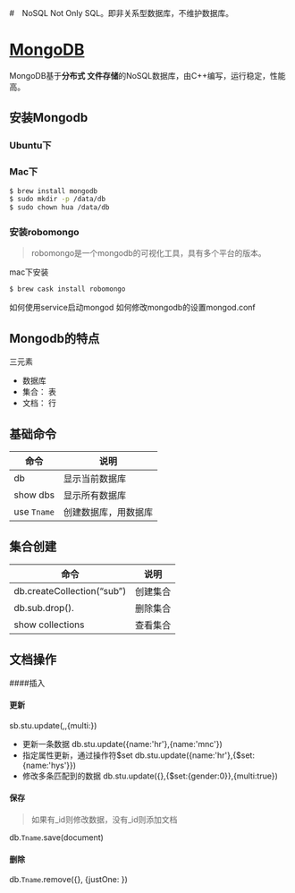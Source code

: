 

#　NoSQL
Not Only SQL。即非关系型数据库，不维护数据库。

# [MongoDB](https://www.mongodb.com/)
MongoDB基于**分布式 文件存储**的NoSQL数据库，由C++编写，运行稳定，性能高。

## 安装Mongodb
### Ubuntu下

### Mac下
```bash
$ brew install mongodb
$ sudo mkdir -p /data/db
$ sudo chown hua /data/db
```

### 安装robomongo
> robomongo是一个mongodb的可视化工具，具有多个平台的版本。

mac下安装
```bash
$ brew cask install robomongo
```

如何使用service启动mongod
如何修改mongodb的设置mongod.conf


## Mongodb的特点
三元素
- 数据库
- 集合： 表
- 文档： 行

## 基础命令
命令 | 说明
---- | ----
db	| 显示当前数据库
show dbs | 显示所有数据库
use `Tname` | 创建数据库，用数据库


## 集合创建
命令 | 说明
---- | ----
db.createCollection(“sub”) | 创建集合
db.sub.drop(). | 删除集合
show collections | 查看集合

## 文档操作
####插入

#### 更新
sb.stu.update(<query>,<update>,{multi:<boolean>})
- 更新一条数据
db.stu.update({name:'hr'},{name:'mnc'})
- 指定属性更新，通过操作符$set
db.stu.update({name:'hr'},{$set:{name:'hys'}})
- 修改多条匹配到的数据
db.stu.update({},{$set:{gender:0}},{multi:true})

#### 保存
>  如果有_id则修改数据，没有_id则添加文档

db.`Tname`.save(document)

#### 删除
db.`Tname`.remove({}, {justOne: <boolean>})

